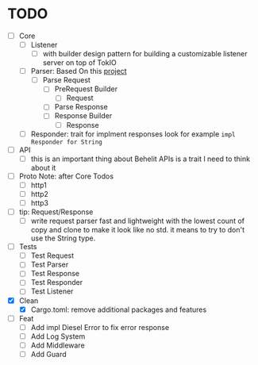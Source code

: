# TODO

- [ ] Core
  - [ ] Listener
    - [ ] with builder design pattern for building a customizable listener server on top of TokIO
  - [ ] Parser: Based On this [project](https://github.com/seanmonstar/httparse/tree/master) 
    - [ ] Parse Request 
      - [ ] PreRequest Builder
        - [ ] Request
      - [ ] Parse Response
       - [ ] Response Builder
         - [ ] Response
  - [ ] Responder: trait for implment responses look for example `impl Responder for String`

- [ ] API
  - [ ] this is an important thing about Behelit APIs is a trait I need to think about it 

- [ ] Proto Note: after Core Todos
  - [ ] http1 
  - [ ] http2
  - [ ] http3

- [ ] tip: Request/Response 
  - [ ] write request parser fast and lightweight with the lowest count of copy and clone to make it look like no std. it means to try to don't use the String type.

- [ ] Tests
  - [ ] Test Request
  - [ ] Test Parser
  - [ ] Test Response
  - [ ] Test Responder
  - [ ] Test Listener

- [x] Clean
  - [x] Cargo.toml: remove additional packages and features

- [ ] Feat
  - [ ] Add impl Diesel Error to fix error response
  - [ ] Add Log System
  - [ ] Add Middleware
  - [ ] Add Guard
